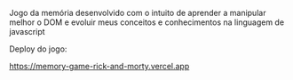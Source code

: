 Jogo da memória desenvolvido com o intuito de aprender a manipular melhor o DOM e evoluir meus conceitos e conhecimentos na linguagem de javascript

Deploy do jogo:

https://memory-game-rick-and-morty.vercel.app
